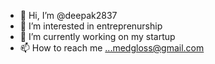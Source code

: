 - 👋 Hi, I’m @deepak2837
- 👀 I’m interested in entreprenurship 
- 🌱 I’m currently working on my startup 
- 📫 How to reach me ...medgloss@gmail.com

<!---
deepak2837/deepak2837 is a ✨ special ✨ repository because its `README.md` (this file) appears on your GitHub profile.
You can click the Preview link to take a look at your changes.
--->
